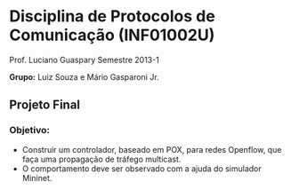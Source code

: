 # Disciplina de Protocolos de Comunicação (INF01002U) #

Prof. Luciano Guaspary
Semestre 2013-1

**Grupo:** Luiz Souza e Mário Gasparoni Jr.

## Projeto Final ##

### Objetivo: ###
  * Construir um controlador, baseado em POX, para redes Openflow, que faça uma propagação de tráfego multicast.
  * O comportamento deve ser observado com a ajuda do simulador Mininet.